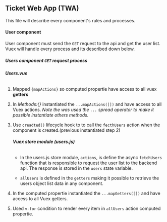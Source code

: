 Ticket Web App (TWA)
---------------

This file will describe every component's rules and processes.

#### User component

User component must send the `GET` request to the api and get the user list. Vuex will handle every process and its described down below.

##### Users component `GET` request process

###### **Users.vue**

1. Mapped `{mapActions}` so computed propertie have access to all vuex **getters**

2. In *Methods:{}* instantiated the `...mapActions([])` and have access to all Vuex actions. 
*Note the was used the `...` spread operator to make it possible instantiate others methods.*

3. Use `creadted()` lifecycle hook to to call the `fecthUsers` action when the component is created.(previous instantiated step 2)
    
    ###### **Vuex store module (users.js)**

    - In the users.js store module, `actions`, is define the  async `fetchUsers` function that is responsible to request the user list to the backend api. The response is stored in the `users` state variable.
   
    - `allUsers` is defined in the `getters` making it possible to retrieve the users object list data in any component.

4. In the computed propertie instantiated the `...mapGetters([])` and have access to all Vuex getters.

5. Used `v-for` condition to render every item in `allUsers` action computed propertie.